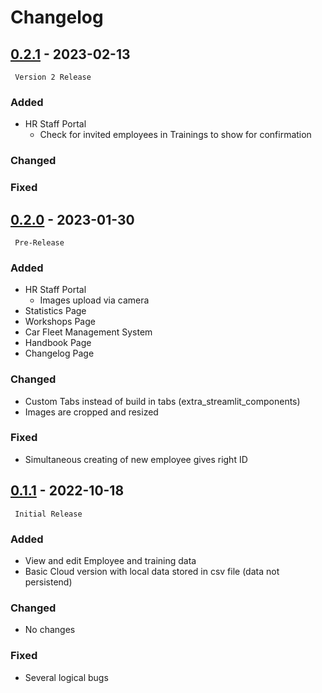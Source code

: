 # Changelog

## [0.2.1](https://github.com/DrBenjamin/HRStaffPortal) - 2023-02-13

``` Version 2 Release```

### Added
* HR Staff Portal
    * Check for invited employees in Trainings to show for confirmation

### Changed


### Fixed


## [0.2.0](https://github.com/DrBenjamin/HRStaffPortal/compare/v0.1.1...v0.2.0) - 2023-01-30

``` Pre-Release```

### Added
* HR Staff Portal
    * Images upload via camera
* Statistics Page
* Workshops Page
* Car Fleet Management System
* Handbook Page
* Changelog Page

### Changed
* Custom Tabs instead of build in tabs (extra_streamlit_components)
* Images are cropped and resized

### Fixed
* Simultaneous creating of new employee gives right ID 



## [0.1.1](https://github.com/DrBenjamin/HRStaffPortal/compare/v0.1.1...v0.1.1) - 2022-10-18

``` Initial Release```

### Added
* View and edit Employee and training data
* Basic Cloud version with local data stored in csv file (data not persistend)

### Changed
* No changes

### Fixed
* Several logical bugs
